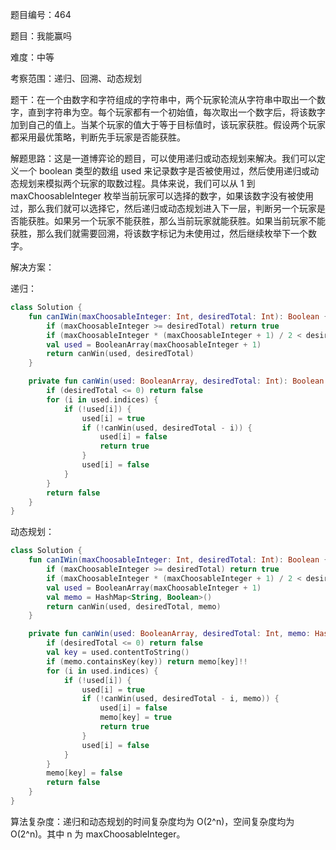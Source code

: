 题目编号：464

题目：我能赢吗

难度：中等

考察范围：递归、回溯、动态规划

题干：在一个由数字和字符组成的字符串中，两个玩家轮流从字符串中取出一个数字，直到字符串为空。每个玩家都有一个初始值，每次取出一个数字后，将该数字加到自己的值上。当某个玩家的值大于等于目标值时，该玩家获胜。假设两个玩家都采用最优策略，判断先手玩家是否能获胜。

解题思路：这是一道博弈论的题目，可以使用递归或动态规划来解决。我们可以定义一个 boolean 类型的数组 used 来记录数字是否被使用过，然后使用递归或动态规划来模拟两个玩家的取数过程。具体来说，我们可以从 1 到 maxChoosableInteger 枚举当前玩家可以选择的数字，如果该数字没有被使用过，那么我们就可以选择它，然后递归或动态规划进入下一层，判断另一个玩家是否能获胜。如果另一个玩家不能获胜，那么当前玩家就能获胜。如果当前玩家不能获胜，那么我们就需要回溯，将该数字标记为未使用过，然后继续枚举下一个数字。

解决方案：

递归：

```kotlin
class Solution {
    fun canIWin(maxChoosableInteger: Int, desiredTotal: Int): Boolean {
        if (maxChoosableInteger >= desiredTotal) return true
        if (maxChoosableInteger * (maxChoosableInteger + 1) / 2 < desiredTotal) return false
        val used = BooleanArray(maxChoosableInteger + 1)
        return canWin(used, desiredTotal)
    }

    private fun canWin(used: BooleanArray, desiredTotal: Int): Boolean {
        if (desiredTotal <= 0) return false
        for (i in used.indices) {
            if (!used[i]) {
                used[i] = true
                if (!canWin(used, desiredTotal - i)) {
                    used[i] = false
                    return true
                }
                used[i] = false
            }
        }
        return false
    }
}
```

动态规划：

```kotlin
class Solution {
    fun canIWin(maxChoosableInteger: Int, desiredTotal: Int): Boolean {
        if (maxChoosableInteger >= desiredTotal) return true
        if (maxChoosableInteger * (maxChoosableInteger + 1) / 2 < desiredTotal) return false
        val used = BooleanArray(maxChoosableInteger + 1)
        val memo = HashMap<String, Boolean>()
        return canWin(used, desiredTotal, memo)
    }

    private fun canWin(used: BooleanArray, desiredTotal: Int, memo: HashMap<String, Boolean>): Boolean {
        if (desiredTotal <= 0) return false
        val key = used.contentToString()
        if (memo.containsKey(key)) return memo[key]!!
        for (i in used.indices) {
            if (!used[i]) {
                used[i] = true
                if (!canWin(used, desiredTotal - i, memo)) {
                    used[i] = false
                    memo[key] = true
                    return true
                }
                used[i] = false
            }
        }
        memo[key] = false
        return false
    }
}
```

算法复杂度：递归和动态规划的时间复杂度均为 O(2^n)，空间复杂度均为 O(2^n)。其中 n 为 maxChoosableInteger。